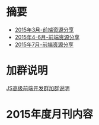 # 摘要
- [2015年3月-前端资源分享](https://github.com/jsfront/month/blob/master/2015/2015%E5%B9%B43%E6%9C%88-%E5%89%8D%E7%AB%AF%E8%B5%84%E6%BA%90%E5%88%86%E4%BA%AB.md)
- [2015年4-6月-前端资源分享](https://github.com/jsfront/month/blob/master/2015/2015%E5%B9%B44-6%E6%9C%88-%E5%89%8D%E7%AB%AF%E8%B5%84%E6%BA%90%E5%88%86%E4%BA%AB.md)
- [2015年7月-前端资源分享](https://github.com/jsfront/month/blob/master/2015/2015%E5%B9%B47%E6%9C%88-%E5%89%8D%E7%AB%AF%E8%B5%84%E6%BA%90%E5%88%86%E4%BA%AB.md)


# 加群说明
[JS高级前端开发群加群说明](http://www.cnblogs.com/jikey/p/4426105.html)

2015年度月刊内容
=====